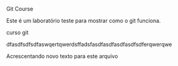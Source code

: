 Git Course

Este é um laboratório teste para mostrar como o git funciona.


curso git

dfasdfsdfsdfaswqertqwerdsffadsfasdfasdfasdfasdfsdferqwerqwe

Acrescentando novo texto para este arquivo
